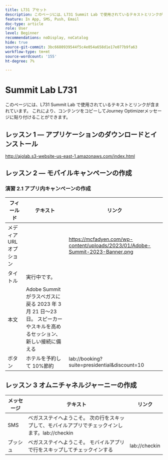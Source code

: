 ```yaml
---
title: L731 アセット
description: このページには、L731 Summit Lab で使用されているテキストとリンクが含まれています。
feature: In App, SMS, Push, Email
doc-type: article
role: User
level: Beginner
recommendations: noDisplay, noCatalog
hide: true
source-git-commit: 3bc6680939544f5c4e054a658d1e17e077b9fa63
workflow-type: tm+mt
source-wordcount: '155'
ht-degree: 7%

---
```



# Summit Lab L731

このページには、L731 Summit Lab で使用されているテキストとリンクが含まれています。 これにより、コンテンツをコピーしてJourney Optimizerメッセージに貼り付けることができます。

## レッスン 1 — アプリケーションのダウンロードとインストール

http://ajolab.s3-website-us-east-1.amazonaws.com/index.html

## レッスン 2 — モバイルキャンペーンの作成

### 演習 2.1 アプリ内キャンペーンの作成

| フィールド | テキスト | リンク |
|----|----|----|
| メディア URL オプション |  | https://mcfadyen.com/wp-content/uploads/2023/01/Adobe-Summit-2023-Banner.png |
| タイトル | 実行中です。 |  |
| 本文 | Adobe Summitがラスベガスに戻る 2023 年 3 月 21 日～23 日。 スピーカーやスキルを高めるセッション、新しい接続に備える |  |
| ボタン | ホテルを予約して 10%節約 | lab://booking?suite=presidential&amp;discount=10 |


## レッスン 3 オムニチャネルジャーニーの作成

| メッセージ | テキスト | リンク |
|----|----|----|
| SMS | ベガスステイへようこそ。 次の行をスキップして、モバイルアプリでチェックインします。lab://checkin |  |
| プッシュ | ベガスステイへようこそ。 モバイルアプリで行をスキップしてチェックインする | lab://checkin |
